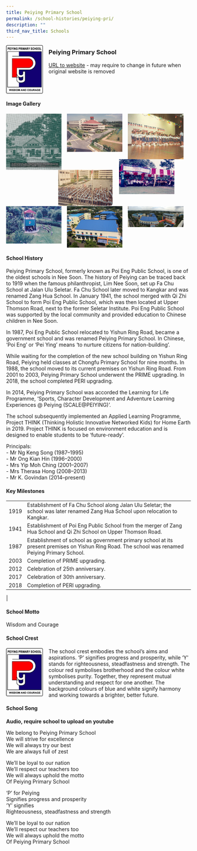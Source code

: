 ```yaml
---
title: Peiying Primary School
permalink: /school-histories/peiying-pri/
description: ""
third_nav_title: Schools
---
```

<img src="/images/peiyingpri1.png" style="width:20%;margin-right:15px;" align = "left">

### **Peiying Primary School**
[URL to website](https://peiyingpri.moe.edu.sg/) - may require to change in future when original website is removed

<br clear="left">

#### **Image Gallery**

<p><a href="https://d1yxymztqoj7qn.amplifyapp.com/images/peiyingpri2.jpg">  
<img src="/images/peiyingpri2.jpg" style="width:30%;margin-right:15px;" align = "left">
</a></p>

<p><a href="https://d1yxymztqoj7qn.amplifyapp.com/images/peiyingpri3.jpg">  
<img src="/images/peiyingpri3.jpg" style="width:30%;margin-right:15px;" align = "left">
</a></p>

<p><a href="https://d1yxymztqoj7qn.amplifyapp.com/images/peiyingpri4.jpg">  
<img src="/images/peiyingpri4.jpg" style="width:30%;margin-right:15px;" align = "left">
</a></p>

<p><a href="https://d1yxymztqoj7qn.amplifyapp.com/images/peiyingpri7.jpg">  
<img src="/images/peiyingpri7.jpg" style="width:30%;margin-right:45px;" align = "right">
</a></p>

<p><a href="https://d1yxymztqoj7qn.amplifyapp.com/images/peiyingpri6.jpg">  
<img src="/images/peiyingpri6.jpg" style="width:30%;margin-right:15px;" align = "right">
</a></p>

<p><a href="https://d1yxymztqoj7qn.amplifyapp.com/images/peiyingpri5.jpg">  
<img src="/images/peiyingpri5.jpg" style="width:30%;margin-right:15px;" align = "left">
</a></p>

<p><a href="https://d1yxymztqoj7qn.amplifyapp.com/images/peiyingpri8.jpg">  
<img src="/images/peiyingpri8.jpg" style="width:30%;margin-right:15px;" align = "left">
</a></p>

<p><a href="https://d1yxymztqoj7qn.amplifyapp.com/images/peiyingpri9.jpg">  
<img src="/images/peiyingpri9.jpg" style="width:30%;margin-right:15px;" align = "left">
</a></p>

<br clear="left">

#### **School History**
Peiying Primary School, formerly known as Poi Eng Public School, is one of the oldest schools in Nee Soon. The history of Peiying can be traced back to 1919 when the famous philanthropist, Lim Nee Soon, set up Fa Chu School at Jalan Ulu Seletar. Fa Chu School later moved to Kangkar and was renamed Zang Hua School. In January 1941, the school merged with Qi Zhi School to form Poi Eng Public School, which was then located at Upper Thomson Road, next to the former Seletar Institute. Poi Eng Public School was supported by the local community and provided education to Chinese children in Nee Soon.

In 1987, Poi Eng Public School relocated to Yishun Ring Road, became a government school and was renamed Peiying Primary School. In Chinese, ‘Poi Eng’ or ‘Pei Ying’ means ‘to nurture citizens for nation-building’.

While waiting for the completion of the new school building on Yishun Ring Road, Peiying held classes at Chongfu Primary School for nine months. In 1988, the school moved to its current premises on Yishun Ring Road. From 2001 to 2003, Peiying Primary School underwent the PRIME upgrading. In 2018, the school completed PERI upgrading.

In 2014, Peiying Primary School was accorded the Learning for Life Programme, ‘Sports, Character Development and Adventure Learning Experiences @ Peiying (SCALE@PEIYING)’.   
  
The school subsequently implemented an Applied Learning Programme, Project THINK (Thinking Holistic Innovative Networked Kids) for Home Earth in 2019. Project THINK is focused on environment education and is designed to enable students to be ‘future-ready’.

Principals:<br>
\- Mr Ng Keng Song (1987–1995)<br>
\- Mr Ong Kian Hin (1996–2000)<br>
\- Mrs Yip Moh Ching (2001–2007)<br>
\- Mrs Therasa Hong (2008–2013)<br>
\- Mr K. Govindan (2014–present)

#### **Key Milestones**

|  |  |
|:---:|---|
| 1919 | Establishment of Fa Chu School along Jalan Ulu Seletar; the school was later renamed Zang Hua School upon relocation to Kangkar. |
| 1941 | Establishment of Poi Eng Public School from the merger of Zang Hua School and Qi Zhi School on Upper Thomson Road. |
| 1987 | Establishment of school as government primary school at its present premises on Yishun Ring Road. The school was renamed Peiying Primary School. |
| 2003 | Completion of PRIME upgrading. |
| 2012 | Celebration of 25th anniversary. |
| 2017 | Celebration of 30th anniversary. |
| 2018 | Completion of PERI upgrading. |
|

#### **School Motto**
Wisdom and Courage

#### **School Crest**
<img src="/images/peiyingpri1.png" style="width:20%;margin-right:15px;" align = "left">

The school crest embodies the school’s aims and aspirations. ‘P’ signifies progress and prosperity, while ‘Y' stands for righteousness, steadfastness and strength. The colour red symbolises brotherhood and the colour white symbolises purity. Together, they represent mutual understanding and respect for one another. The background colours of blue and white signify harmony and working towards a brighter, better future.

#### **School Song**
**Audio, require school to upload on youtube**

We belong to Peiying Primary School<br>
We will strive for excellence<br>
We will always try our best<br>
We are always full of zest

We’ll be loyal to our nation<br>
We’ll respect our teachers too<br>
We will always uphold the motto<br>
Of Peiying Primary School

‘P’ for Peiying<br>
Signifies progress and prosperity<br>
‘Y’ signifies<br>
Righteousness, steadfastness and strength

We’ll be loyal to our nation<br>
We’ll respect our teachers too<br>
We will always uphold the motto<br>
Of Peiying Primary School